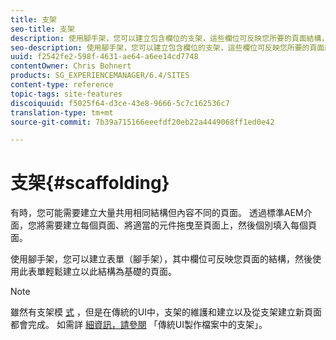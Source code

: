```yaml
---
title: 支架
seo-title: 支架
description: 使用腳手架，您可以建立包含欄位的支架，這些欄位可反映您所要的頁面結構，然後使用此表單，輕鬆根據此結構建立頁面
seo-description: 使用腳手架，您可以建立包含欄位的支架，這些欄位可反映您所要的頁面結構，然後使用此表單，輕鬆根據此結構建立頁面
uuid: f2542fe2-598f-4631-ae64-a6ee14cd7748
contentOwner: Chris Bohnert
products: SG_EXPERIENCEMANAGER/6.4/SITES
content-type: reference
topic-tags: site-features
discoiquuid: f5025f64-d3ce-43e8-9666-5c7c162536c7
translation-type: tm+mt
source-git-commit: 7b39a715166eeefdf20eb22a4449068ff1ed0e42

---
```



# 支架{#scaffolding}

有時，您可能需要建立大量共用相同結構但內容不同的頁面。 透過標準AEM介面，您將需要建立每個頁面、將適當的元件拖曳至頁面上，然後個別填入每個頁面。

使用腳手架，您可以建立表單（腳手架），其中欄位可反映您頁面的結構，然後使用此表單輕鬆建立以此結構為基礎的頁面。

>[!NOTE]
>
>雖然有支架模 [式](/help/sites-authoring/author-environment-tools.md#page-modes) ，但是在傳統的UI中，支架的維護和建立以及從支架建立新頁面都會完成。 如需詳 [細資訊，請參閱](/help/sites-classic-ui-authoring/classic-feature-scaffolding.md) 「傳統UI製作檔案中的支架」。

